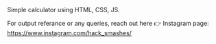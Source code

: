 Simple calculator using HTML, CSS, JS.

For output referance or any queries, reach out here 👉 Instagram page: https://www.instagram.com/hack_smashes/
